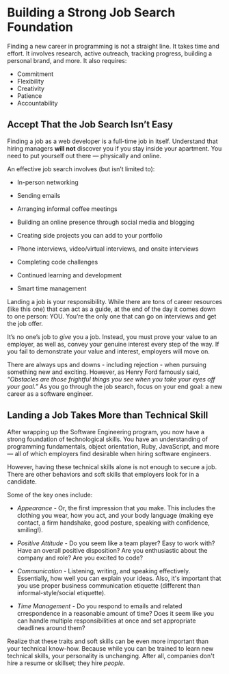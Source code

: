 # Building a Strong Job Search Foundation

Finding a new career in programming is not a straight line. It takes time and effort. It involves research, active outreach, tracking progress, building a personal brand, and more. It also requires:

  - Commitment
  - Flexibility
  - Creativity
  - Patience
  - Accountability

## Accept That the Job Search Isn’t Easy

Finding a job as a web developer is a full-time job in itself. Understand that hiring managers **will not** discover you if you stay inside your apartment. You need to put yourself out there — physically and online. 


An effective job search involves (but isn’t limited to): 

  - In-person networking

  - Sending emails

  - Arranging informal coffee meetings

  - Building an online presence through social media and blogging

  - Creating side projects you can add to your portfolio 

  - Phone interviews, video/virtual interviews, and onsite interviews

  - Completing code challenges

  - Continued learning and development
  
  - Smart time management

Landing a job is your responsibility. While there are tons of career resources (like this one) that can act as a guide, at the end of the day it comes down to one person: YOU. You’re the only one that can go on interviews and get the job offer.

It’s no one’s job to *give* you a job. Instead, you must prove your value to an employer, as well as, convey your genuine interest every step of the way. If you fail to demonstrate your value and interest, employers will move on.

There are always ups and downs - including rejection - when pursuing something new and exciting. However, as Henry Ford famously said, *“Obstacles are those frightful things you see when you take your eyes off your goal.”* As you go through the job search, focus on your end goal: a new career as a software engineer. 

## Landing a Job Takes More than Technical Skill

After wrapping up the Software Engineering program, you now have a strong foundation of technological skills. You have an understanding of programming fundamentals, object orientation, Ruby, JavaScript, and more — all of which employers find desirable when hiring software engineers.

However, having these technical skills alone is not enough to secure a job. There are other behaviors and soft skills that employers look for in a candidate.

Some of the key ones include: 

- *Appearance* - Or, the first impression that you make. This includes the clothing you wear, how you act, and your body language (making eye contact, a firm handshake, good posture, speaking with confidence, smiling!). 

- *Positive Attitude* - Do you seem like a team player? Easy to work with? Have an overall positive disposition? Are you enthusiastic about the company and role? Are you excited to code? 

- *Communication* - Listening, writing, and speaking effectively. Essentially, how well you can explain your ideas. Also, it's important that you use proper business communication etiquette (different than informal-style/social etiquette). 

- *Time Management* - Do you respond to emails and related crrespondence in a reasonable amount of time? Does it seem like you can handle multiple responsibilities at once and set appropriate deadlines around them? 

Realize that these traits and soft skills can be even more important than your technical know-how. Because while you can be trained to learn new technical skills, your personality is unchanging. After all, companies don't hire a resume or skillset; they hire *people.*
